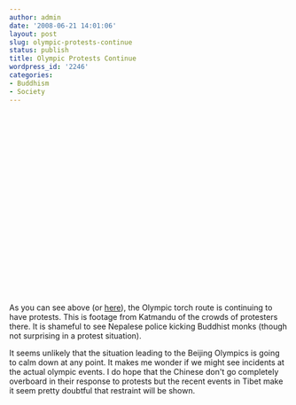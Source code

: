 ```yaml
---
author: admin
date: '2008-06-21 14:01:06'
layout: post
slug: olympic-protests-continue
status: publish
title: Olympic Protests Continue
wordpress_id: '2246'
categories:
- Buddhism
- Society
---
```

<div align="center"><object width="425" height="344"><param name="movie" value="http://www.youtube.com/v/LTLorh-D9mI&hl=en"></param><param name="wmode" value="transparent"></param><embed src="http://www.youtube.com/v/LTLorh-D9mI&hl=en" type="application/x-shockwave-flash" wmode="transparent" width="425" height="344"></embed></object></div>
As you can see above (or <a href="http://www.youtube.com/watch?v=LTLorh-D9mI">here</a>), the Olympic torch route is continuing to have protests. This is footage from Katmandu of the crowds of protesters there. It is shameful to see Nepalese police kicking Buddhist monks (though not surprising in a protest situation).

It seems unlikely that the situation leading to the Beijing Olympics is going to calm down at any point. It makes me wonder if we might see incidents at the actual olympic events. I do hope that the Chinese don't go completely overboard in their response to protests but the recent events in Tibet make it seem pretty doubtful that restraint will be shown. 
